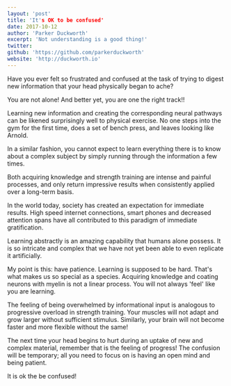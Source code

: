 ```yaml
---
layout: 'post'
title: 'It's OK to be confused'
date: 2017-10-12
author: 'Parker Duckworth'
excerpt: 'Not understanding is a good thing!'
twitter: 
github: 'https://github.com/parkerduckworth'
website: 'http://duckworth.io'
---
```


Have you ever felt so frustrated and confused at the task of trying to digest new information that your head physically began to ache?

You are not alone! And better yet, you are one the right track!!

Learning new information and creating the corresponding neural pathways can be likened surprisingly well to physical exercise.  No one steps into the gym for the first time, does a set of bench press, and leaves looking like Arnold.

In a similar fashion, you cannot expect to learn everything there is to know about a complex subject by simply running through the information a few times.

Both acquiring knowledge and strength training are intense and painful processes, and only return impressive results when consistently applied over a long-term basis.

In the world today, society has created an expectation for immediate results.  High speed internet connections, smart phones and decreased attention spans have all contributed to this paradigm of immediate gratification.

Learning abstractly is an amazing capability that humans alone possess.  It is so intricate and complex that we have not yet been able to even replicate it artificially.

My point is this:  have patience.  Learning is supposed to be hard.  That's what makes us so special as a species.  Acquiring knowledge and coating neurons with myelin is not a linear process.  You will not always 'feel' like you are learning.  

The feeling of being overwhelmed by informational input is analogous to progressive overload in strength training.  Your muscles will not adapt and grow larger without sufficient stimulus.  Similarly, your brain will not become faster and more flexible without the same!

The next time your head begins to hurt during an uptake of new and complex material, remember that is the feeling of progress!  The confusion will be temporary; all you need to focus on is having an open mind and being patient.

It is ok the be confused!
